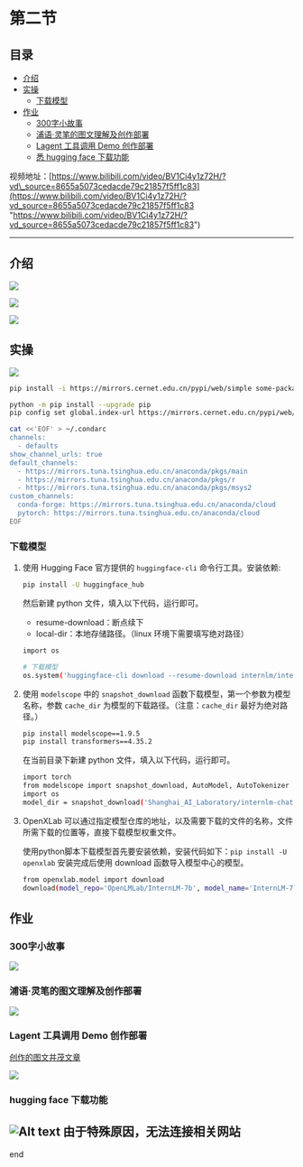 # 第二节

## 目录

-   [介绍](#介绍)
-   [实操](#实操)
    -   [下载模型](#下载模型)
-   [作业](#作业)
    -   [300字小故事](#300字小故事)
    -   [浦语·灵笔的图文理解及创作部署](#浦语灵笔的图文理解及创作部署)
    -   [Lagent 工具调用 Demo 创作部署](#Lagent-工具调用-Demo-创作部署)
    -   [悉 hugging face 下载功能](#悉-hugging-face-下载功能)

视频地址：[https://www.bilibili.com/video/BV1Ci4y1z72H/?vd\_source=8655a5073cedacde79c21857f5ff1c83](https://www.bilibili.com/video/BV1Ci4y1z72H/?vd_source=8655a5073cedacde79c21857f5ff1c83 "https://www.bilibili.com/video/BV1Ci4y1z72H/?vd_source=8655a5073cedacde79c21857f5ff1c83")

***

## 介绍

![](image/image_-2YPza24QO.png)

![](image/image_mWuN6ObpDw.png)

![](image/image_zeiBBaeioA.png)

## 实操

![](image/image_mRvvU47s9s.png)

```bash
pip install -i https://mirrors.cernet.edu.cn/pypi/web/simple some-package

python -m pip install --upgrade pip
pip config set global.index-url https://mirrors.cernet.edu.cn/pypi/web/simple

cat <<'EOF' > ~/.condarc
channels:
  - defaults
show_channel_urls: true
default_channels:
  - https://mirrors.tuna.tsinghua.edu.cn/anaconda/pkgs/main
  - https://mirrors.tuna.tsinghua.edu.cn/anaconda/pkgs/r
  - https://mirrors.tuna.tsinghua.edu.cn/anaconda/pkgs/msys2
custom_channels:
  conda-forge: https://mirrors.tuna.tsinghua.edu.cn/anaconda/cloud
  pytorch: https://mirrors.tuna.tsinghua.edu.cn/anaconda/cloud
EOF

```

### 下载模型

1.  使用 Hugging Face 官方提供的 `huggingface-cli` 命令行工具。安装依赖:
    ```bash
    pip install -U huggingface_hub
    ```
    然后新建 python 文件，填入以下代码，运行即可。
    -   resume-download：断点续下
    -   local-dir：本地存储路径。（linux 环境下需要填写绝对路径）
    ```bash
    import os

    # 下载模型
    os.system('huggingface-cli download --resume-download internlm/internlm-chat-7b --local-dir your_path')
    ```
2.  使用 `modelscope` 中的 `snapshot_download` 函数下载模型，第一个参数为模型名称，参数 `cache_dir` 为模型的下载路径。（注意：`cache_dir` 最好为绝对路径。）
    ```bash
    pip install modelscope==1.9.5
    pip install transformers==4.35.2
    ```
    在当前目录下新建 python 文件，填入以下代码，运行即可。
    ```bash
    import torch
    from modelscope import snapshot_download, AutoModel, AutoTokenizer
    import os
    model_dir = snapshot_download('Shanghai_AI_Laboratory/internlm-chat-7b', cache_dir='your path', revision='master')
    ```
3.  OpenXLab 可以通过指定模型仓库的地址，以及需要下载的文件的名称，文件所需下载的位置等，直接下载模型权重文件。

    使用python脚本下载模型首先要安装依赖，安装代码如下：`pip install -U openxlab` 安装完成后使用 download 函数导入模型中心的模型。
    ```bash
    from openxlab.model import download
    download(model_repo='OpenLMLab/InternLM-7b', model_name='InternLM-7b', output='your local path')
    ```

## 作业

### 300字小故事

![](image/image_1OKFBx7yLc.png)

### 浦语·灵笔的图文理解及创作部署

![](image/image_0_245Rewuq.png)

### Lagent 工具调用 Demo 创作部署

[创作的图文并茂文章](./io.MD)

![](image/image_rEMuQA55Eb.png)

### hugging face 下载功能
![Alt text](image/image.png)
由于特殊原因，无法连接相关网站
---
end